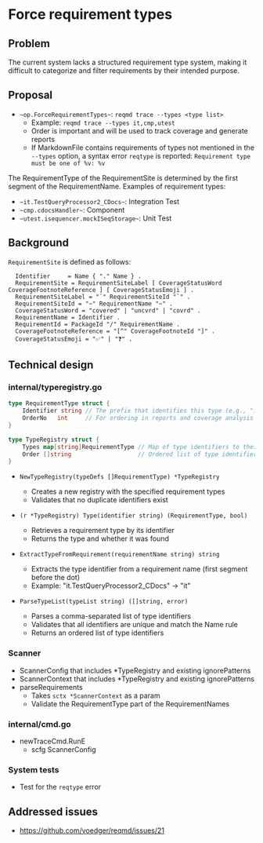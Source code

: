 # Force requirement types

## Problem

The current system lacks a structured requirement type system, making it difficult to categorize and filter requirements by their intended purpose.

## Proposal

- `~op.ForceRequirementTypes~`: `reqmd trace --types <type list>`
  - Example: `reqmd trace --types it,cmp,utest`
  - Order is important and will be used to track coverage and generate reports
  - If MarkdownFile contains requirements of types not mentioned in the `--types` option, a syntax error `reqtype` is reported: `Requirement type must be one of %v: %v`

The RequirementType of the RequirementSite is determined by the first segment of the RequirementName. Examples of requirement types:

- `~it.TestQueryProcessor2_CDocs~`: Integration Test
- `~cmp.cdocsHandler~`: Component
- `~utest.isequencer.mockISeqStorage~`: Unit Test

## Background

`RequirementSite` is defined as follows:

```ebnf
  Identifier     = Name { "." Name } .
  RequirementSite = RequirementSiteLabel [ CoverageStatusWord CoverageFootnoteReference ] [ CoverageStatusEmoji ] .
  RequirementSiteLabel = "`" RequirementSiteId "`" .
  RequirementSiteId = "~" RequirementName "~" .
  CoverageStatusWord = "covered" | "uncvrd" | "covrd" .
  RequirementName = Identifier .
  RequirementId = PackageId "/" RequirementName .
  CoverageFootnoteReference = "[^" CoverageFootnoteId "]" .
  CoverageStatusEmoji = "✅" | "❓" .
```

## Technical design

### internal/typeregistry.go

```go
type RequirementType struct {
    Identifier string // The prefix that identifies this type (e.g., "it", "cmp", "utest")
    OrderNo   int     // For ordering in reports and coverage analysis
}

type TypeRegistry struct {
    Types map[string]RequirementType // Map of type identifiers to their definitions
    Order []string                   // Ordered list of type identifiers
}
```

- `NewTypeRegistry(typeDefs []RequirementType) *TypeRegistry`
  - Creates a new registry with the specified requirement types
  - Validates that no duplicate identifiers exist

- `(r *TypeRegistry) Type(identifier string) (RequirementType, bool)`
  - Retrieves a requirement type by its identifier
  - Returns the type and whether it was found

- `ExtractTypeFromRequirement(requirementName string) string`
  - Extracts the type identifier from a requirement name (first segment before the dot)
  - Example: "it.TestQueryProcessor2_CDocs" → "it"

- `ParseTypeList(typeList string) ([]string, error)`
  - Parses a comma-separated list of type identifiers
  - Validates that all identifiers are unique and match the Name rule
  - Returns an ordered list of type identifiers  

### Scanner

- ScannerConfig that includes *TypeRegistry and existing ignorePatterns
- ScannerContext that includes *TypeRegistry and existing ignorePatterns
- parseRequirements
  - Takes `sctx *ScannerContext` as a param
  - Validate the RequirementType part of the RequirementNames

### internal/cmd.go

- newTraceCmd.RunE
  - scfg ScannerConfig

### System tests  

- Test for the `reqtype` error

## Addressed issues

- https://github.com/voedger/reqmd/issues/21
